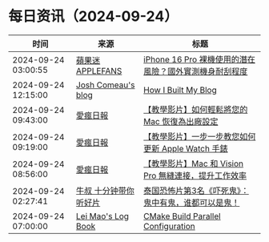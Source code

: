 ﻿# 每日资讯（2024-09-24）

|时间|来源|标题|
|---|---|---|
|2024-09-24 03:00:55|[蘋果迷 APPLEFANS](https://applefans.today/feed/)|[iPhone 16 Pro 裸機使用的潛在風險？國外實測機身耐刮程度](https://applefans.today/2024-09-iphone-16-pro-no-protect-case/)|
|2024-09-24 12:15:00|[Josh Comeau's blog](https://www.joshwcomeau.com/rss.xml)|[How I Built My Blog](https://www.joshwcomeau.com/blog/how-i-built-my-blog-v2/)|
|2024-09-24 09:43:00|[愛瘋日報](http://www.iphonetaiwan.org/feeds/posts/default)|[【教學影片】如何輕鬆將您的 Mac 恢復為出廠設定](https://www.iphonetaiwan.org/2024/09/how-to-erase-reset-mac-factory-settings.html)|
|2024-09-24 09:19:00|[愛瘋日報](http://www.iphonetaiwan.org/feeds/posts/default)|[【教學影片】一步一步教您如何更新 Apple Watch 手錶](https://www.iphonetaiwan.org/2024/09/how-to-update-apple-watch.html)|
|2024-09-24 08:56:00|[愛瘋日報](http://www.iphonetaiwan.org/feeds/posts/default)|[【教學影片】Mac 和 Vision Pro 無縫連接，提升工作效率](https://www.iphonetaiwan.org/2024/09/how-to-use-mac-with-apple-vision-pro.html)|
|2024-09-24 02:27:41|[牛叔 十分钟带你听好片](https://getpodcast.xyz/data/ximalaya/11534451.xml)|[泰国恐怖片第3名《吓死鬼》：鬼中有鬼，谁都可以是鬼！](https://www.ximalaya.com/sound/759364898)|
|2024-09-24 07:00:00|[Lei Mao's Log Book](https://leimao.github.io/atom.xml)|[CMake Build Parallel Configuration](https://leimao.github.io/blog/CMake-Build-Parallel-Configuration/)|
